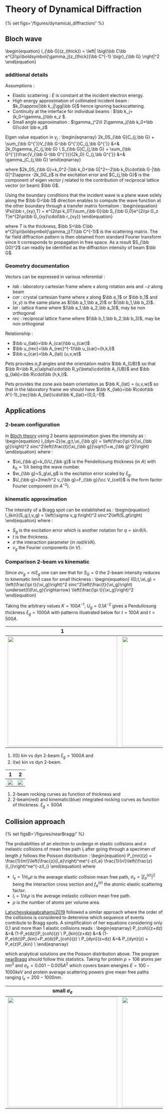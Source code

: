# Theory of Dynamical Diffraction

{% set figs='/figures/dynamical_diffraction/' %}


## Bloch wave

<!-- The wave function:

\begin{equation}
  \Psi_{\bb k}(\bb r) = e^{2i\pi\bb k\cdot\bb r}\sum_{\bb G}c_{\bb G} e^{2i\pi\bb G\cdot\bb r}
\end{equation}

\begin{equation}
  S_{\bb G}C_{j,\bb G} + \sum_{\bb G^{'}}\frac{V_{\bb G-\bb G^{'}}}{2k_0} C_{j,\bb G^{'}} &=& \gamma_jC_{j,\bb G}
\end{equation} -->

\begin{equation}
  I_{\bb G}(z_{thick}) = \left| \bigl(\bb C\bb e^{2i\pi\boldsymbol{\gamma_j}z_{thick}}\bb C^{-1} \bigr)_{\bb G} \right|^2
\end{equation}


### additional details
Assumptions :

- Elastic scattering : $E$ is constant at the incident electron energy.
- High energy approximation of collimated incident beam : $k_0\approx|\bb k_j|\gg|\bb G|$ hence ignoring backscattering.
- Continuity at the interface for individual beams : $\bb k_j=(k_0+\gamma_j)\bb e_z $.
- Small angle approximation : $\gamma_j^2\ll 2\gamma_j(\bb k_0+\bb G)\cdot \bb e_z$

Eigen value equation in $\gamma_j$ :
\begin{eqnarray}
  2k_0S_{\bb G}C_{j,\bb G} + \sum_{\bb G^{'}}V_{\bb G-\bb G^{'}}C_{j,\bb G^{'}} &=& 2k_0\gamma_jC_{j,\bb G} \\
  S_{\bb G}C_{j,\bb G}     + \sum_{\bb G^{'}}\frac{V_{\bb G-\bb G^{'}}}{2k_0} C_{j,\bb G^{'}} &=& \gamma_jC_{j,\bb G}
\end{eqnarray}

where $2k_0S_{\bb G}=k_0^2-|\bb k_0+\bb G|^2=-2\bb k_0\cdot\bb G-|\bb G|^2\approx -2k_0G_z$ is the excitation error and $C_{j,\bb G}$ is the component of eigen vector $j$ related to the contribution of reciprocal lattice vector (or beam) $\bb G$.

Using the boundary conditions that the incident wave is a plane wave solely along the $\bb G=\bb 0$ direction enables to compute the wave function at the other boundary through a transfer matrix formalism :
\begin{equation}
  \Psi(\bb r_{xy},T) = e^{2i\pi k_0T}\sum_{\bb G}\bb S_{\bb G,0}e^{2i\pi G_z T}e^{2i\pi\bb G_{xy}\cdot\bb r_{xy}}
\end{equation}

 where $T$ is the thickness,
 $\bb S=\bb C\bb e^{2i\pi\boldsymbol{\gamma_j}T}\bb C^{-1}$
 is the scattering matrix.
 The far field diffraction pattern is then obtained from standard Fourier transform since it corresponds to propagation in free space. As a result $S_{\bb G0}^2$ can readily be identified as the diffraction intensity of beam $\bb G$.  

### Geometry documentation

Vectors can be expressed in various referential :

- $lab$ : laboratory cartesian frame where $x$ along rotation axis and $-z$ along beam   
- $car$ : crystal cartesian frame    where $x$ along $\bb a_1$ or $\bb b_1$ and $(x,y)$ is the same plane as $(\bb a_1,\bb a_2)$ or $(\bb b_1,\bb b_2)$.
- $lat$ : lattice frame              where $(\bb a_1,\bb a_2,\bb a_3)$, may be non orthogonal
- $rec$ : reciprocal lattice frame   where $(\bb b_1,\bb b_2,\bb b_3)$, may be non orthogonal

Relationship :

- $\bb u_{lab}=\bb A_{car}\bb u_{car}$
- $\bb u_{rec}=\bb A_{rec}^{-1}\bb u_{car}=(h,k,l)$
- $\bb u_{car}=\bb A_{lat} (u,v,w)$

Pets provides $\alpha$,$\beta$ angles and the orientation matrix $\bb A_{UB}$ so that $\bb R=\bb R_x(\alpha)\cdot\bb R_y(\beta)\cdot\bb A_{UB}$ and $\bb g_{lab}=\bb R\cdot\bb (h,k,l)$.

Pets provides the zone axis beam orientation as $\bb K_{lat} = (u,v,w)$ so that in the laboratory frame we should have $\bb K_{lab}=\bb R\cdot\bb A^{-1}_{rec}\bb A_{lat}\cdot\bb K_{lat}=(0,0,-1)$

## Applications
### 2-beam configuration

In [Bloch theory](/readings/Kirkland2010/#bloch-waves) using 2 beams approximation gives the intensity as :
\begin{equation}
  I_{dyn-2}(w_g;t,\xi_{\bb g}) = \left(\frac{\pi t}{\xi_{\bb g}}\right)^2
    sinc^2\left(\frac{t}{\xi_{\bb g}}\sqrt{1+w_{\bb g}^2}\right)
\end{equation}
where :

- $\xi_{\bb g}=k_0/U_{\bb g}$ is the Pendellosung thickness (in $A$) with $k_0=1/\lambda$ being the wave number.
- $w_{\bb g}=S_g\xi_g$ is the excitation error scaled by $\xi_g$.
- $U_{\bb g}=2me/h^2 v_{\bb g}=F_{\bb g}/\cc V_{cell}$ is the form factor Fourier component (in $A^{-2}$).

### kinematic approximation

The intensity of a Bragg spot can be established as :
\begin{equation}
  I_{kin}(S_g;t,v_g) = \left(\sigma v_g t\right)^2 sinc^2\left(S_gt\right)
\end{equation}
where :

- $S_g$ is the excitation error which is another notation for $q=\sin\theta/\lambda$.
- $t$ is the thickness.
- $\sigma$ the interaction parameter (in $rad/kVA$).
- $v_g$ the Fourier components (in $V$).

### Comparison 2-beam vs kinematic

Since $\sigma v_g=\pi/\xi_g$ one can see that for $S_G=0$ the 2-beam intensity reduces to kinematic limit case for small thickness :
\begin{equation}
  I(0;t,\xi_g) = \left(\frac{\pi t}{\xi_g}\right)^2 sinc^2\left(\frac{t}{\xi_g}\right)
    \underset{t\ll\xi_g}{\rightarrow}
      \left(\frac{\pi t}{\xi_g}\right)^2
\end{equation}

Taking the arbitrary values $K=100A^{-1}$, $U_g=0.1A^{-2}$ gives a Pendullosung thickness $\xi_g=1000 A$ with patterns illustrated below for $t=100 A$ and $t=500A$.

1  | 2
-- | --
[<img src="{{figs}}kin_dyn0.svg" width="350" /> ]({{figs}}kin_dyn0.svg) | [<img src="{{figs}}kin_dyn.svg" width="350" />]({{figs}}kin_dyn.svg)

1) I(0) kin vs dyn 2-beam $\xi_g=1000 A$ and
2) I(w) kin vs dyn 2-beam.


 1  | 2  
--- | ------
[![]({{figs}}Iint_kin_dynR.svg)]({{figs}}Iint_kin_dynR.svg) | [![]({{figs}}Iint_kin_dyn.svg)]({{figs}}Iint_kin_dyn.svg)

1) 2-beam rocking curves as function of thickness and
2) 2-beam(red) and kinematic(blue) integrated rocking curves as function of thickness. $\xi_g=500A$






<!--
#################################################################################
                                      Collison
#################################################################################
 -->
## Collision approach
{% set figsB='/figures/nearBragg/' %}

The probabilities of an electron to undergo $m$ elastic collisions and $n$ inelastic collisions of mean free path $l_i$ after going through a specimen of length $z$ follows the Poisson distribution :
\begin{equation}
  P_{mn}(z) =
    \frac{1}{m!}\left(\frac{z}{l_e}\right)^me^{-z/l_e}
    \frac{1}{n!}\left(\frac{z}{l_i}\right)^ne^{-z/l_i}
\end{equation}
where

- $l_e=1/\sigma_e\rho$ is the average elastic collision mean free path, $\sigma_e=|f^{(e)}_a|^2$ being the interaction cross section and $f^{(e)}_a$ the atomic elastic scattering factor.
- $l_i=1/\sigma_i\rho$ is the average inelastic collision mean free path.
- $\rho$ is the number of atoms per volume area.

[Latychevskaiaabrahams2019](/readings/papers/#latychevskaiaabrahams2019) followed a similar approach where the order of the collisions is considered to determine which sequence of events contribute to Bragg spots. A simplification of her equations considering only 0,1 and more than 1 elastic collisions reads :
\begin{eqnarray}
  P_{coh}(z+dz) &=& (1-P_e(dz))P_{coh}(z) \\
  P_{kin}(z+dz) &=& (1-P_e(dz))P_{kin}+P_e(dz)P_{coh}(z) \\
  P_{dyn}(z+dz) &=& P_{dyn}(z) + P_e(z)P_{kin} \\
\end{eqnarray}

which analytical solutions are the Poisson distribution above. The program [nearBragg](/projects/nearBragg) should follow this statistics. Taking for protein $\rho=106$ atoms per $nm^3$ and $\sigma_e=0.001-0.005A^2$ which covers beam energies $E=100-1000keV$ and protein average scattering powers give mean free paths ranging $l_e=200-1000nm$.

small $\sigma_e$ | medium $\sigma_e$ | large $\sigma_e$
---------------- |------------------ | ----------------
[<img src="{{figsB}}Pcoh_kin_dyn0.svg" width="350" /> ]({{figsB}}Pcoh_kin_dyn0.svg) | [<img src="{{figsB}}Pcoh_kin_dyn1.svg" width="350" /> ]({{figsB}}Pcoh_kin_dyn1.svg) | [<img src="{{figsB}}Pcoh_kin_dyn2.svg" width="350" /> ]({{figsB}}Pcoh_kin_dyn2.svg)

